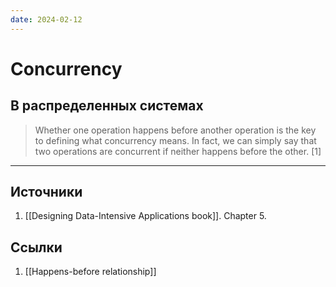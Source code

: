 ```yaml
---
date: 2024-02-12
---
```

# Concurrency

## В распределенных системах

> Whether one operation happens before another operation is the key to defining what concurrency means. In fact, we can simply say that two operations are concurrent if neither happens before the other. [1]

---

## Источники

1. [[Designing Data-Intensive Applications book]]. Chapter 5.

## Ссылки

1. [[Happens-before relationship]]
